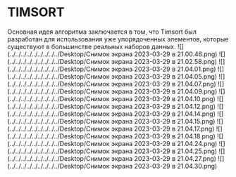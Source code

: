 # TIMSORT
Основная идея алгоритма заключается в том, что Timsort был разработан для 
использования уже упорядоченных элементов, которые существуют в большинстве 
реальных наборов данных.
![](../../../../../../../../../Desktop/Снимок экрана 2023-03-29 в 21.00.46.png)
![](../../../../../../../../../Desktop/Снимок экрана 2023-03-29 в 21.02.58.png)
![](../../../../../../../../../Desktop/Снимок экрана 2023-03-29 в 21.04.01.png)
![](../../../../../../../../../Desktop/Снимок экрана 2023-03-29 в 21.04.05.png)
![](../../../../../../../../../Desktop/Снимок экрана 2023-03-29 в 21.04.07.png)
![](../../../../../../../../../Desktop/Снимок экрана 2023-03-29 в 21.04.09.png)
![](../../../../../../../../../Desktop/Снимок экрана 2023-03-29 в 21.04.10.png)
![](../../../../../../../../../Desktop/Снимок экрана 2023-03-29 в 21.04.12.png)
![](../../../../../../../../../Desktop/Снимок экрана 2023-03-29 в 21.04.14.png)
![](../../../../../../../../../Desktop/Снимок экрана 2023-03-29 в 21.04.15.png)
![](../../../../../../../../../Desktop/Снимок экрана 2023-03-29 в 21.04.17.png)
![](../../../../../../../../../Desktop/Снимок экрана 2023-03-29 в 21.04.18.png)
![](../../../../../../../../../Desktop/Снимок экрана 2023-03-29 в 21.04.24.png)
![](../../../../../../../../../Desktop/Снимок экрана 2023-03-29 в 21.04.25.png)
![](../../../../../../../../../Desktop/Снимок экрана 2023-03-29 в 21.04.27.png)
![](../../../../../../../../../Desktop/Снимок экрана 2023-03-29 в 21.04.30.png)